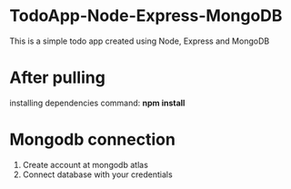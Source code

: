 # TodoApp-Node-Express-MongoDB
This is a simple todo app created using Node, Express and MongoDB

# After pulling
installing dependencies
 command: **npm install**

# Mongodb connection
1. Create account at mongodb atlas
2. Connect database with your credentials
